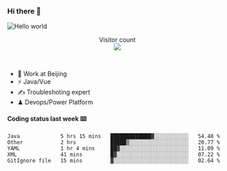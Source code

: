### Hi there 👋

<img src="https://raw.githubusercontent.com/sagar-viradiya/sagar-viradiya/master/resources/banner.png" alt="Hello world">
<p align="center"> 
  Visitor count<br/>
  <img src="https://profile-counter.glitch.me/youszoe/count.svg" />
</p>
<br/>

- 🍻 Work at Beijing 
- ⚡  Java/Vue
- ✍️  Troubleshoting expert
- ♟  Devops/Power Platform 

#### Coding status last week ⌨️

<!--START_SECTION:waka-->
```text
Java             5 hrs 15 mins   █████████████▓░░░░░░░░░░░   54.48 % 
Other            2 hrs           █████▒░░░░░░░░░░░░░░░░░░░   20.77 % 
YAML             1 hr 4 mins     ██▓░░░░░░░░░░░░░░░░░░░░░░   11.09 % 
XML              41 mins         █▓░░░░░░░░░░░░░░░░░░░░░░░   07.22 % 
GitIgnore file   15 mins         ▓░░░░░░░░░░░░░░░░░░░░░░░░   02.64 % 
```
<!--END_SECTION:waka-->

<br/>
<center><img src="http://ghchart.rshah.org/409ba5/yousazoe" alt="" /></center>


